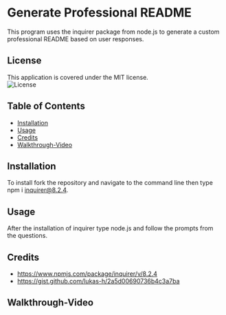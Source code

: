 # Generate Professional README

This program uses the inquirer package from node.js to generate a custom professional README based on user responses.

## License
This application is covered under the MIT license.<br>
![License](https://img.shields.io/badge/License-MIT-green.svg)


## Table of Contents

- [Installation](#installation)
- [Usage](#usage)
- [Credits](#credits)
- [Walkthrough-Video](#walkthrough-video)

## Installation

To install fork the repository and navigate to the command line then type npm i inquirer@8.2.4.

## Usage

After the installation of inquirer type node.js and follow the prompts from the questions.

## Credits
- https://www.npmjs.com/package/inquirer/v/8.2.4
- https://gist.github.com/lukas-h/2a5d00690736b4c3a7ba


## Walkthrough-Video